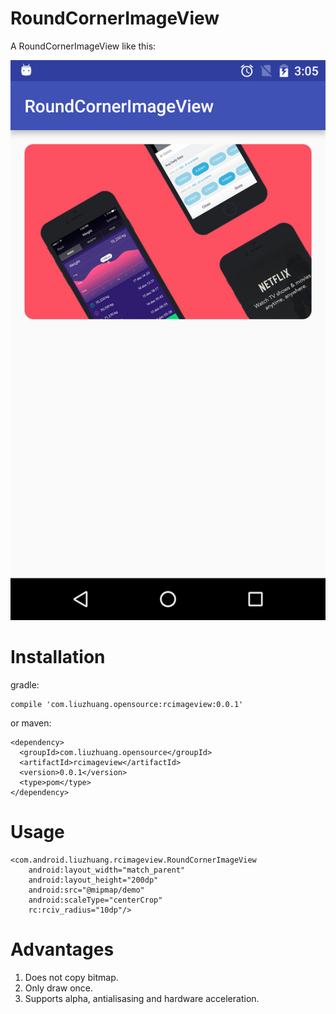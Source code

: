 # RoundCornerImageView

A RoundCornerImageView like this:

![rcimageview](./image/rcimageview.png)

# Installation

gradle:

```
compile 'com.liuzhuang.opensource:rcimageview:0.0.1'
```

or maven:

```
<dependency>
  <groupId>com.liuzhuang.opensource</groupId>
  <artifactId>rcimageview</artifactId>
  <version>0.0.1</version>
  <type>pom</type>
</dependency>
```

# Usage

```
<com.android.liuzhuang.rcimageview.RoundCornerImageView
    android:layout_width="match_parent"
    android:layout_height="200dp"
    android:src="@mipmap/demo"
    android:scaleType="centerCrop"
    rc:rciv_radius="10dp"/>
```

# Advantages

1. Does not copy bitmap.
2. Only draw once.
3. Supports alpha, antialisasing and hardware acceleration.